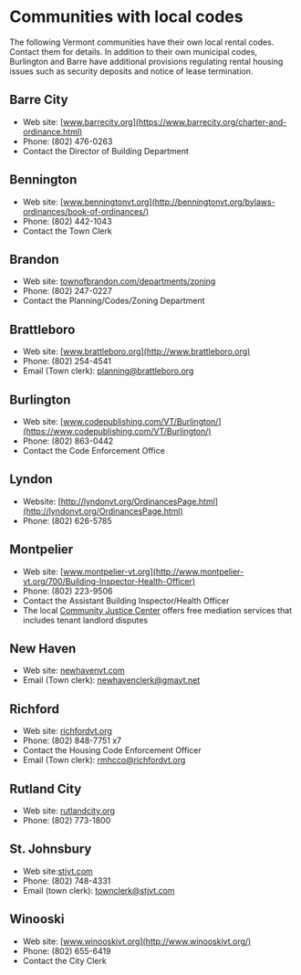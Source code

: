 Communities with local codes
============================

The following Vermont communities have their own local rental codes. Contact them for details. In addition to their own municipal codes, Burlington and Barre have additional provisions regulating rental housing issues such as security deposits and notice of lease termination.

Barre City
----------

*   Web site: [www.barrecity.org](https://www.barrecity.org/charter-and-ordinance.html)
*   Phone: (802) 476-0263
*   Contact the Director of Building Department

Bennington
----------

*   Web site: [www.benningtonvt.org](http://benningtonvt.org/bylaws-ordinances/book-of-ordinances/)
*   Phone: (802) 442-1043
*   Contact the Town Clerk

Brandon
-------

*   Web site: [townofbrandon.com/departments/zoning](http://townofbrandon.com/departments/zoning/)
*   Phone: (802) 247-0227
*   Contact the Planning/Codes/Zoning Department

Brattleboro
-----------

*   Web site: [www.brattleboro.org](http://www.brattleboro.org)
*   Phone: (802) 254-4541
*   Email (Town clerk): [planning@brattleboro.org](mailto:planning@brattleboro.org)

Burlington
----------

*   Web site: [www.codepublishing.com/VT/Burlington/](https://www.codepublishing.com/VT/Burlington/)
*   Phone: (802) 863-0442
*   Contact the Code Enforcement Office

Lyndon
------

*   Website: [http://lyndonvt.org/OrdinancesPage.html](http://lyndonvt.org/OrdinancesPage.html)
*   Phone: (802) 626-5785

Montpelier
----------

*   Web site: [www.montpelier-vt.org](http://www.montpelier-vt.org/700/Building-Inspector-Health-Officer)
*   Phone: (802) 223-9506
*   Contact the Assistant Building Inspector/Health Officer
*   The local [Community Justice Center](http://www.montpelier-vt.org/371/Community-Justice-Center) offers free mediation services that includes tenant landlord disputes

New Haven
---------

*   Web site: [newhavenvt.com](http://newhavenvt.com/)
*   Email (Town clerk): [newhavenclerk@gmavt.net](mailto:newhavenclerk@gmavt.net)

Richford
--------

*   Web site: [richfordvt.org](http://www.richfordvt.org/)
*   Phone: (802) 848-7751 x7
*   Contact the Housing Code Enforcement Officer
*   Email (Town clerk): [rmhcco@richfordvt.org](mailto:rmhcco@richfordvt.org)

Rutland City
------------

*   Web site: [rutlandcity.org](http://www.rutlandcity.org/)
*   Phone: (802) 773-1800

St. Johnsbury
-------------

*   Web site:[stjvt.com](http://stjvt.com/)
*   Phone: (802) 748-4331
*   Email (town clerk): [townclerk@stjvt.com](mailto:townclerk@stjvt.com)

Winooski
--------

*   Web site: [www.winooskivt.org](http://www.winooskivt.org/)
*   Phone: (802) 655-6419
*   Contact the City Clerk